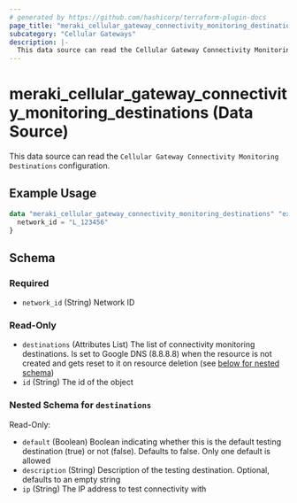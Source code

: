 ```yaml
---
# generated by https://github.com/hashicorp/terraform-plugin-docs
page_title: "meraki_cellular_gateway_connectivity_monitoring_destinations Data Source - terraform-provider-meraki"
subcategory: "Cellular Gateways"
description: |-
  This data source can read the Cellular Gateway Connectivity Monitoring Destinations configuration.
---
```


# meraki_cellular_gateway_connectivity_monitoring_destinations (Data Source)

This data source can read the `Cellular Gateway Connectivity Monitoring Destinations` configuration.

## Example Usage

```terraform
data "meraki_cellular_gateway_connectivity_monitoring_destinations" "example" {
  network_id = "L_123456"
}
```

<!-- schema generated by tfplugindocs -->
## Schema

### Required

- `network_id` (String) Network ID

### Read-Only

- `destinations` (Attributes List) The list of connectivity monitoring destinations. Is set to Google DNS (8.8.8.8) when the resource is not created and gets reset to it on resource deletion (see [below for nested schema](#nestedatt--destinations))
- `id` (String) The id of the object

<a id="nestedatt--destinations"></a>
### Nested Schema for `destinations`

Read-Only:

- `default` (Boolean) Boolean indicating whether this is the default testing destination (true) or not (false). Defaults to false. Only one default is allowed
- `description` (String) Description of the testing destination. Optional, defaults to an empty string
- `ip` (String) The IP address to test connectivity with
